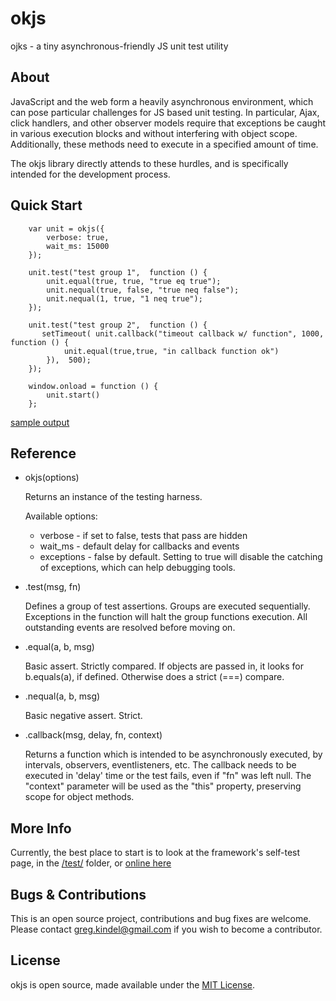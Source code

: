 okjs
=============
 ojks - a tiny asynchronous-friendly JS unit test utility

About
-------------
JavaScript and the web form a heavily asynchronous environment, which can pose particular challenges for JS based unit
testing.  In particular, Ajax, click handlers, and other observer models require that exceptions be caught in various
execution blocks and without interfering with object scope.  Additionally, these methods need to execute in a specified
amount of time.

The okjs library directly attends to these hurdles, and is specifically intended for the development process.


Quick Start
-------------

        var unit = okjs({
            verbose: true,
            wait_ms: 15000
        });

        unit.test("test group 1",  function () {
            unit.equal(true, true, "true eq true");
            unit.nequal(true, false, "true neq false");
            unit.nequal(1, true, "1 neq true");
        });

        unit.test("test group 2",  function () {
           setTimeout( unit.callback("timeout callback w/ function", 1000, function () {
                unit.equal(true,true, "in callback function ok")
            }),  500);
        });

        window.onload = function () {
            unit.start()
        };


[sample output](http://gkindel.com/okjs/test/quickstart.html)

Reference
-------------
* okjs(options)

    Returns an instance of the testing harness.

    Available options:
    * verbose - if set to false, tests that pass are hidden
    * wait_ms - default delay for callbacks and events
    * exceptions - false by default. Setting to true will disable the catching of exceptions, which
        can help debugging tools.

* .test(msg, fn)

    Defines a group of test assertions. Groups are executed sequentially. Exceptions in the function will
    halt the group functions execution.  All outstanding events are resolved before moving on.

* .equal(a, b, msg)

    Basic assert.  Strictly compared.  If objects are passed in, it looks for b.equals(a),
    if defined. Otherwise does a strict (===) compare.

* .nequal(a, b, msg)

    Basic negative assert. Strict.

* .callback(msg, delay, fn, context)

    Returns a function which is intended to be asynchronously executed, by intervals, observers, eventlisteners, etc. The
    callback needs to be executed in 'delay' time or the test fails, even if "fn" was left null.  The "context" parameter
    will be used as the "this" property, preserving scope for object methods.

More Info
-------------

Currently, the best place to start is to look at the framework's self-test page, in the [/test/](test/) folder,
 or [online here](http://gkindel.com/okjs/test/test.html)


Bugs & Contributions
-------------

This is an open source project, contributions and bug fixes are welcome.  Please contact greg.kindel@gmail.com if you
wish to become a contributor.


License
-------------
okjs is open source, made available under the [MIT License](http://www.opensource.org/licenses/mit-license.php).

